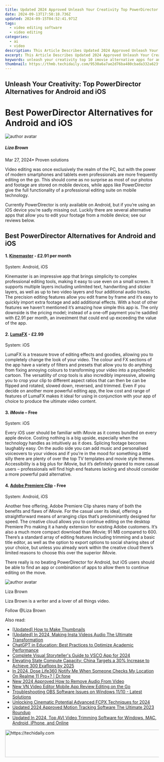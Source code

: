 ```yaml
---
title: Updated 2024 Approved Unleash Your Creativity Top PowerDirector Alternatives for Android and iOS
date: 2024-09-13T17:58:18.736Z
updated: 2024-09-15T04:52:41.971Z
tags: 
  - video editing software
  - video editing
categories: 
  - ai
  - video
description: This Article Describes Updated 2024 Approved Unleash Your Creativity Top PowerDirector Alternatives for Android and iOS
excerpt: This Article Describes Updated 2024 Approved Unleash Your Creativity Top PowerDirector Alternatives for Android and iOS
keywords: unleash your creativity top 10 imovie alternative apps for android,unleash your creativity top powerdirector alternatives for android and ios,unleash your creativity top stop motion apps for ios and android devices,best powerdirector alternatives for android and ios,video editing on the go top powerdirector alternatives for android and ios,unleash your creativity 10 top notch imovie alternatives for android,powerdirector not your cup of tea try these alternatives for android ios
thumbnail: https://thmb.techidaily.com/9530a6a7ae2d76ba480cbada332a623fd47509bd2903fa4cfebcaa0c3ca3de95.jpg
---
```


## Unleash Your Creativity: Top PowerDirector Alternatives for Android and iOS

# Best PowerDirector Alternatives for Android and iOS

![author avatar](https://lh5.googleusercontent.com/-AIMmjowaFs4/AAAAAAAAAAI/AAAAAAAAABc/Y5UmwDaI7HU/s250-c-k/photo.jpg)

##### Liza Brown

 Mar 27, 2024• Proven solutions

Video editing was once exclusively the realm of the PC, but with the power of modern smartphones and tablets even professionals are more frequently editing on the go. This should come as no surprise as most of our photos and footage are stored on mobile devices, while apps like PowerDirector give the full functionality of a professional editing suite on mobile technology.

Currently PowerDirector is only available on Android, but if you’re using an iOS device you’re sadly missing out. Luckily there are several alternative apps that allow you to edit your footage from a mobile device; see our reviews below.

## Best PowerDirector Alternatives for Android and iOS

#### 1\. [Kinemaster](https://www.kinemaster.com/index.php?lang=en) \- £2.91 per month

System: Android, iOS

Kinemaster is an impressive app that brings simplicity to complex professional editing tools, making it easy to use even on a small screen. It supports multiple layers including unlimited text, handwriting and sticker layers, as well as up to two video layers and four additional audio tracks. The precision editing features allow you edit frame by frame and it’s easy to quickly import extra footage and add additional effects. With a host of other features we haven’t mentioned it’s amazing how simple this app is. The only downside is the pricing model; instead of a one-off payment you’re saddled with £2.91 per month, an investment that could end up exceeding the value of the app.

#### 2\. [LumaFX](https://luma-touch.com/lumafx/) \- £2.99

System: iOS

LumaFX is a treasure trove of editing effects and goodies, allowing you to completely change the look of your video. The colour and FX sections of the app have a variety of filters and presets that allow you to do anything from fixing annoying colours to transforming your video into a psychedelic cartoon. The versatility of crop tools is also incredibly impressive, allowing you to crop your clip to different aspect ratios that can then be can be flipped and rotated, slowed down, reversed, and trimmed. Even if you decide on another more powerful editing app, the low cost and range of features of LumaFX makes it ideal for using in conjunction with your app of choice to produce the ultimate video content.

#### 3\. iMovie – Free

System: iOS

Every iOS user should be familiar with iMovie as it comes bundled on every apple device. Costing nothing is a big upside, especially when the technology handles as intuitively as it does. Splicing footage becomes laughably easy. On the audio side you can add music and personalised voiceovers to your videos and if you’re in the mood for something a little silly there are plenty of over the top TV templates and movie style themes. Accessibility is a big plus for iMovie, but it’s definitely geared to more casual users – professionals will find high end features lacking and should consider a more powerful paid alternative.

#### 4\. [Adobe Premiere Clip](https://www.adobe.com/products/premiere-clip.html) \- Free

System: Android, iOS

Another free offering, Adobe Premiere Clip shares many of both the benefits and flaws of iMovie. For the casual user its ideal, offering a straightforward means of arranging clips that’s predominantly designed for speed. The creative cloud allows you to continue editing on the desktop Premiere Pro making it a handy extension for existing Adobe customers. It’s also a much more compact download than iMovie; 91 MB compared to 600\. There’s a standard array of editing features including trimming and a basic title editor, as well as the option to export options to social sharing sites of your choice, but unless you already work within the creative cloud there’s limited reasons to choose this over the superior iMovie.

There really is no beating PowerDirector for Android, but iOS users should be able to find an app or combination of apps to allow them to continue editing on the move.

![author avatar](https://lh5.googleusercontent.com/-AIMmjowaFs4/AAAAAAAAAAI/AAAAAAAAABc/Y5UmwDaI7HU/s250-c-k/photo.jpg)

Liza Brown

Liza Brown is a writer and a lover of all things video.

Follow @Liza Brown

<ins class="adsbygoogle"
      style="display:block"
      data-ad-client="ca-pub-7571918770474297"
      data-ad-slot="8358498916"
      data-ad-format="auto"
      data-full-width-responsive="true"></ins>

<span class="atpl-alsoreadstyle">Also read:</span>
<div><ul>
<li><a href="https://vimeo-videos.techidaily.com/updated-how-to-make-thumbnails/"><u>[Updated] How to Make Thumbnails</u></a></li>
<li><a href="https://instagram-video-files.techidaily.com/updated-in-2024-making-insta-videos-audio-the-ultimate-transformation/"><u>[Updated] In 2024, Making Insta Videos Audio The Ultimate Transformation</u></a></li>
<li><a href="https://tech-hub.techidaily.com/chatgpt-in-education-best-practices-to-optimize-academic-performance/"><u>ChatGPT in Education: Best Practices to Optimize Academic Performance</u></a></li>
<li><a href="https://article-posts.techidaily.com/complete-visual-storytellers-guide-to-vsco-app-for-2024/"><u>Complete Visual Storyteller's Guide to VSCO App for 2024</u></a></li>
<li><a href="https://ai-video-apps.techidaily.com/elevating-state-compute-capacity-china-targets-a-30-increase-to-achieve-300-exaflops-by-2025/"><u>Elevating State Compute Capacity: China Targets a 30% Increase to Achieve 300 Exaflops by 2025</u></a></li>
<li><a href="https://review-topics.techidaily.com/in-2024-dose-life360-notify-me-when-someone-checks-my-location-on-realme-11-proplus-drfone-by-drfone-virtual-android/"><u>In 2024, Dose Life360 Notify Me When Someone Checks My Location On Realme 11 Pro+? | Dr.fone</u></a></li>
<li><a href="https://audio-shaping.techidaily.com/new-2024-approved-how-to-remove-audio-from-video/"><u>New 2024 Approved How to Remove Audio From Video</u></a></li>
<li><a href="https://ai-video-apps.techidaily.com/new-vn-video-editor-mobile-app-review-editing-on-the-go/"><u>New VN Video Editor Mobile App Review Editing on the Go</u></a></li>
<li><a href="https://win-solutions.techidaily.com/troubleshooting-obs-software-issues-on-windows-1110-latest-solutions/"><u>Troubleshooting OBS Software Issues on Windows 11/10 - Latest Solutions</u></a></li>
<li><a href="https://ai-video-apps.techidaily.com/unlocking-cinematic-potential-advanced-fcpx-techniques-for-2024/"><u>Unlocking Cinematic Potential Advanced FCPX Techniques for 2024</u></a></li>
<li><a href="https://ai-video-apps.techidaily.com/updated-2024-approved-motion-tracking-software-the-ultimate-2023-roundup/"><u>Updated 2024 Approved Motion Tracking Software The Ultimate 2023 Roundup</u></a></li>
<li><a href="https://ai-video-apps.techidaily.com/updated-in-2024-top-avi-video-trimming-software-for-windows-mac-android-iphone-and-online/"><u>Updated In 2024, Top AVI Video Trimming Software for Windows, MAC, Android, iPhone, and Online</u></a></li>
</ul></div>

<!-- affiliate ads begin -->
<a href="https://appsumo.8odi.net/c/5597632/2123748/7443" target="_top" id="2123748">
  <img src="//a.impactradius-go.com/display-ad/7443-2123748" border="0" alt="https://techidaily.com" width="600" height="90"/>
</a>
<img height="0" width="0" src="https://appsumo.8odi.net/i/5597632/2123748/7443" style="position:absolute;visibility:hidden;" border="0" />
<!-- affiliate ads end -->

